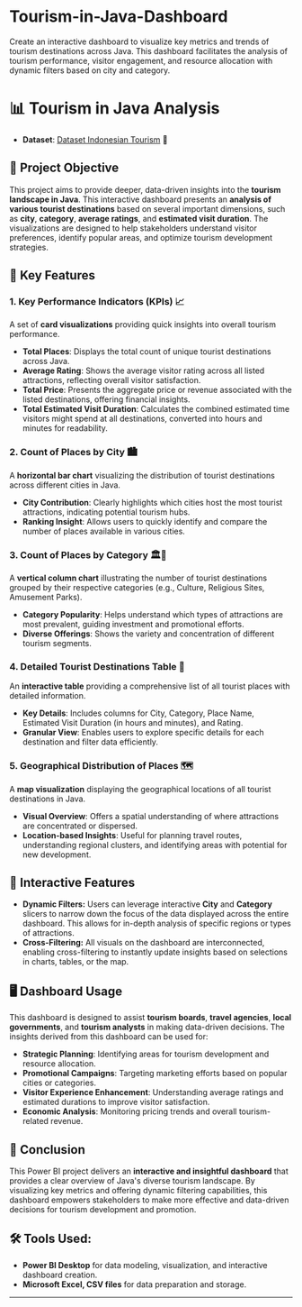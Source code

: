 # Tourism-in-Java-Dashboard

Create an interactive dashboard to visualize key metrics and trends of tourism destinations across Java. This dashboard facilitates the analysis of tourism performance, visitor engagement, and resource allocation with dynamic filters based on city and category.

# 📊 **Tourism in Java Analysis**

* **Dataset**: [Dataset Indonesian Tourism](https://www.kaggle.com/datasets/aprabowo/indonesia-tourism-destination) 🔗

## 🎯 **Project Objective**
This project aims to provide deeper, data-driven insights into the **tourism landscape in Java**. This interactive dashboard presents an **analysis of various tourist destinations** based on several important dimensions, such as **city**, **category**, **average ratings**, and **estimated visit duration**. The visualizations are designed to help stakeholders understand visitor preferences, identify popular areas, and optimize tourism development strategies.

## 🔑 **Key Features**

### 1. **Key Performance Indicators (KPIs)** 📈
A set of **card visualizations** providing quick insights into overall tourism performance.
- **Total Places**: Displays the total count of unique tourist destinations across Java.
- **Average Rating**: Shows the average visitor rating across all listed attractions, reflecting overall visitor satisfaction.
- **Total Price**: Presents the aggregate price or revenue associated with the listed destinations, offering financial insights.
- **Total Estimated Visit Duration**: Calculates the combined estimated time visitors might spend at all destinations, converted into hours and minutes for readability.

### 2. **Count of Places by City** 🏙️
A **horizontal bar chart** visualizing the distribution of tourist destinations across different cities in Java.
- **City Contribution**: Clearly highlights which cities host the most tourist attractions, indicating potential tourism hubs.
- **Ranking Insight**: Allows users to quickly identify and compare the number of places available in various cities.

### 3. **Count of Places by Category** 🏛️🌳
A **vertical column chart** illustrating the number of tourist destinations grouped by their respective categories (e.g., Culture, Religious Sites, Amusement Parks).
- **Category Popularity**: Helps understand which types of attractions are most prevalent, guiding investment and promotional efforts.
- **Diverse Offerings**: Shows the variety and concentration of different tourism segments.

### 4. **Detailed Tourist Destinations Table** 📝
An **interactive table** providing a comprehensive list of all tourist places with detailed information.
- **Key Details**: Includes columns for City, Category, Place Name, Estimated Visit Duration (in hours and minutes), and Rating.
- **Granular View**: Enables users to explore specific details for each destination and filter data efficiently.

### 5. **Geographical Distribution of Places** 🗺️
A **map visualization** displaying the geographical locations of all tourist destinations in Java.
- **Visual Overview**: Offers a spatial understanding of where attractions are concentrated or dispersed.
- **Location-based Insights**: Useful for planning travel routes, understanding regional clusters, and identifying areas with potential for new development.

## 🔧 **Interactive Features**

- **Dynamic Filters:** Users can leverage interactive **City** and **Category** slicers to narrow down the focus of the data displayed across the entire dashboard. This allows for in-depth analysis of specific regions or types of attractions.
- **Cross-Filtering:** All visuals on the dashboard are interconnected, enabling cross-filtering to instantly update insights based on selections in charts, tables, or the map.

## 🖥️ **Dashboard Usage**
This dashboard is designed to assist **tourism boards**, **travel agencies**, **local governments**, and **tourism analysts** in making data-driven decisions. The insights derived from this dashboard can be used for:
- **Strategic Planning**: Identifying areas for tourism development and resource allocation.
- **Promotional Campaigns**: Targeting marketing efforts based on popular cities or categories.
- **Visitor Experience Enhancement**: Understanding average ratings and estimated durations to improve visitor satisfaction.
- **Economic Analysis**: Monitoring pricing trends and overall tourism-related revenue.

## 📝 **Conclusion**
This Power BI project delivers an **interactive and insightful dashboard** that provides a clear overview of Java's diverse tourism landscape. By visualizing key metrics and offering dynamic filtering capabilities, this dashboard empowers stakeholders to make more effective and data-driven decisions for tourism development and promotion.

## 🛠️ **Tools Used:**

- **Power BI Desktop** for data modeling, visualization, and interactive dashboard creation.
- **Microsoft Excel, CSV files** for data preparation and storage.

---
